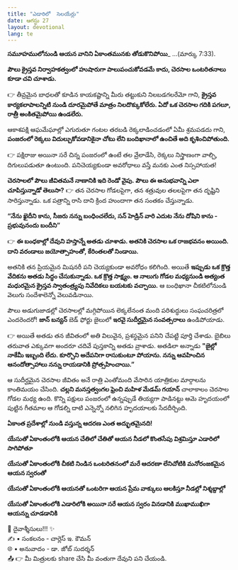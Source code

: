 ```yaml
---
title: "ఎడారిలో  సెలయేర్లు"
date: ఆగస్టు 27
layout: devotional
lang: te
---
```


**సమూహములోనుండి ఆయన వానిని ఏకాంతమునకు తోడుకొనిపోయి**_
...(మార్కు 7:33). 

**పౌలు క్రైస్తవ నిర్వాహకత్వంలో హుషారుగా పాలుపంచుకోవడమే కాదు, చెరసాల ఒంటరితనాలు కూడా చవి చూశాడు.**

👉 తీవ్రమైన బాధలతో కూడిన కాయకష్టాన్ని మీరు తట్టుకుని నిలబడగలరేమో గాని, **క్రైస్తవ కార్యకలాపాలన్నిటి నుండి దూరమైపోతే మాత్రం నిలదొక్కుకోలేరు. ఏదో ఒక చెరసాల గదికి పగలూ, రాత్రీ అంకితమైపోయి ఉండలేరు.**

ఆకాశపక్షి ఆఘమేఘాల్లో ఎగురుతూ గంటల తరబడి రెక్కలాడించడంలో ఏమీ శ్రమపడదు గాని, **పంజరంలో రెక్కలు విదుల్చుకోవడానికైనా చోటు లేని బందిఖానాలో ఉంచితే అది కృశించిపోతుంది.**

👉 పక్షిరాజు అయినా సరే చిన్న పంజరంలో ఉంటే తల వ్రేలాడేసి, రెక్కలు నిస్త్రాణంగా వాల్చి, దిగులుపడుతూ ఉంటుంది. పనిచెయ్యకుండా అవరోధాలు వస్తే మనకు ఎంత నిస్సహాయత!

**చెరసాలలో పౌలు జీవితమనే నాణానికి ఇది రెండో వైపు. పౌలు ఈ అనుభవాన్ని ఎలా చూపిస్తున్నాడో తెలుసా?**
👉 తన చెరసాల గోడలపైగా, తన శత్రువుల తలలపైగా తన దృష్టిని సారిస్తున్నాడు. ఒక పత్రాన్ని రాసి దాని క్రింద హుందాగా తన సంతకం చేస్తున్నాడు. 

**“నేను ఖైదీని కాను, సీజరు నన్ను బంధించలేదు, సన్ హెడ్రిన్ వారి ఎదుట నేను దోషిని కాను - ప్రభువునందు బందీని”**

👉 **ఈ బంధకాల్లో దేవుని హస్తాన్నే అతడు చూశాడు. అతనికి చెరసాల ఒక రాజభవనం అయింది. దాని వరండాలు జయోత్సాహంతో, కేరింతలతో నిండాయి.**

అతనికి తన ప్రియమైన మిషనరీ పని చెయ్యకుండా అవరోధం కలిగింది. అయితే **ఇప్పుడు ఒక క్రొత్త వేదికను అతడు సిద్ధం చేసుకున్నాడు. ఒక క్రొత్త సాక్ష్యం. ఆ నాలుగు గోడల మధ్యనుండి అత్యంత మధురమైన క్రైస్తవ స్వాతంత్ర్యపు నివేదికలు బయటకు వచ్చాయి.** ఆ బంధిఖానా చీకటిలోనుండి వెలుగు సందేశాలెన్నో వెలువడినాయి.

పౌలు అడుగుజాడల్లో చెరసాలల్లో మగ్గిపోయిన లెక్కలేనంత మంది పరిశుద్ధులు సంఘచరిత్రలో ఎందరెందరో! **జాన్ బన్యన్** బెడ్ ఫోర్టు జైలులో **ఇరవై సుదీర్ఘమైన సంవత్సరాలు** ఉండిపోయాడు. 

👉 అయితే అతడు తన జీవితంలో అతి విలువైన, ప్రశస్థమైన పనిని చేపట్టి పూర్తి చేశాడు. బైబిలు తరువాత ఎక్కువగా అందరూ చదివే పుస్తకాన్ని అతడు వ్రాశాడు. అతడిలా అన్నాడు 
**"జైల్లో నాకేమీ ఇబ్బంది లేదు. కూర్చొని అదేపనిగా రాసుకుంటూ పోయాను. నన్ను ఆవహించిన ఆనందోత్సాహాలు నన్ను రాయడానికి ప్రోత్సహించాయి.”**

ఆ సుదీర్ఘమైన చెరసాల జీవితం అనే రాత్రి ఎంతోమంది వేసారిన యాత్రికుల మార్గాలను కాంతిమయం చేసింది. **చల్లని మనస్తత్వంగల ఫ్రెంచి మహిళ మేడమ్ గయాన్** చాలాకాలం చెరసాల గోడల మధ్య ఉంది. కొన్ని పక్షులు పంజరంలో ఉన్నప్పుడే తియ్యగా పాడినట్టు ఆమె హృదయంలో పుట్టిన గీతమాల ఆ గోడల్ని దాటి ఎన్నెన్నో నలిగిన హృదయాలకు సేదదీర్చింది.

**ఏకాంత ప్రదేశాల్లో నుండి వస్తున్న ఆదరణ ఎంత అద్భుతమైనది!** 

**యేసుతో ఏకాంతంలోకి ఆయన చేతిలో చేతితో ఆయన నీడలో కొంతసేపు విశ్రమిస్తూ ఎడారిలో సాగిపోతూ**

**యేసుతో ఏకాంతంలోకి చీకటి నిండిన ఒంటరితనంలో మరే ఆదరణా లేనిచోటికి మనోరంజకమైన ఆయన స్వరంతో**

**యేసుతో ఏకాంతంలోకి ఆయనతో ఒంటరిగా ఆయన ప్రేమ వాక్కులు ఆలకిస్తూ నీడల్లో నిశ్శబ్దాల్లో**

**యేసుతో ఏకాంతంలోకి ఎడారిలోకి అయినా సరే ఆయన స్వరం వినడానికి ముఖాముఖిగా ఆయన్ను చూడడానికి**


<div class="blessing">🙏 <span class="bless-text">దైవాశ్శీసులు!!!</span> ✨</div>

<div class="credit">✍️ <span class="credit-text">▪ సంకలనం - చార్లెస్ ఇ. కౌమన్</span></div>
<div class="credit">🌐 <span class="credit-text">▪ అనువాదం - డా. జోబ్ సుదర్శన్</span></div>


<div class="share">📤 👉 <span class="share-text">మీ మిత్రులకు share చేసి మీ వంతుగా దేవుని పని చేయండి.</span></div>
